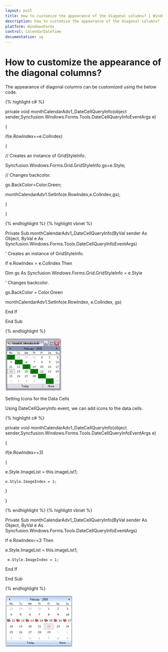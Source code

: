 ```yaml
---
layout: post
title: How to customize the appearance of the diagonal columns? | WindowsForms | Syncfusion
description: how to customize the appearance of the diagonal columns?
platform: WindowsForms
control: CalendarDateTime
documentation: ug
---
```

# How to customize the appearance of the diagonal columns?

The appearance of diagonal columns can be customized using the below code.


{% highlight c#  %}


private void monthCalendarAdv1_DateCellQueryInfo(object sender,Syncfusion.Windows.Forms.Tools.DateCellQueryInfoEventArgs e)

{

if(e.RowIndex==e.ColIndex) 

{

   // Creates an instance of GridStyleInfo. 

Syncfusion.Windows.Forms.Grid.GridStyleInfo gs=e.Style;



// Changes backcolor.

gs.BackColor=Color.Green;



monthCalendarAdv1.SetInfo(e.RowIndex,e.ColIndex,gs);

}

}




{% endhighlight  %}
{% highlight vbnet  %}


Private Sub monthCalendarAdv1_DateCellQueryInfo(ByVal sender As Object, ByVal e As Syncfusion.Windows.Forms.Tools.DateCellQueryInfoEventArgs) 



   ' Creates an instance of GridStyleInfo. 

If e.RowIndex = e.ColIndex Then 

Dim gs As Syncfusion.Windows.Forms.Grid.GridStyleInfo = e.Style 



' Changes backcolor.

gs.BackColor = Color.Green 



monthCalendarAdv1.SetInfo(e.RowIndex, e.ColIndex, gs) 

End If 



End Sub

{% endhighlight  %}

![](FAQ_images/Overview_img177.jpeg) 



Setting Icons for the Data Cells

Using DateCellQueryInfo event, we can add icons to the data cells.


{% highlight c#  %}


private void monthCalendarAdv1_DateCellQueryInfo(object sender,Syncfusion.Windows.Forms.Tools.DateCellQueryInfoEventArgs e)

{

if(e.RowIndex==3) 

{

  e.Style.ImageList = this.imageList1;

    e.Style.ImageIndex = 1;



}

}



{% endhighlight  %}
{% highlight vbnet  %}



Private Sub monthCalendarAdv1_DateCellQueryInfo(ByVal sender As Object, ByVal e As  Syncfusion.Windows.Forms.Tools.DateCellQueryInfoEventArgs) 



 If e.RowIndex==3 Then 



e.Style.ImageList = this.imageList1;

     e.Style.ImageIndex = 1;



End If 



End Sub

{% endhighlight  %}

![](FAQ_images/Overview_img178.jpeg) 
